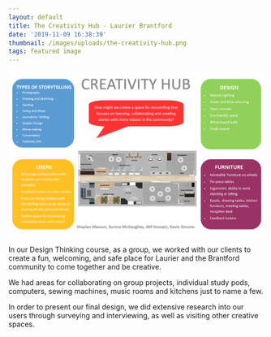 ```yaml
---
layout: default
title: The Creativity Hub - Laurier Brantford
date: '2019-11-09 16:38:39'
thumbnail: /images/uploads/the-creativity-hub.png
tags: featured image
---
```

![Creativity Hub](/images/uploads/the-creativity-hub.png "The Creativity Hub")

In our Design Thinking course, as a group, we worked with our clients to create a fun, welcoming, and safe place for Laurier and the Brantford community to come together and be creative.

We had areas for collaborating on group projects, individual study pods, computers, sewing machines, music rooms and kitchens just to name a few.

In order to present our final design, we did extensive research into our users through surveying and interviewing, as well as visiting other creative spaces.
